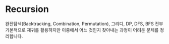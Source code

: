 # Recursion

완전탐색(Backtracking, Combination, Permutation), 그리디, DP, DFS, BFS 전부 기본적으로 재귀를 활용하지만 이중에서 어느 것인지 찾아내는 과정이 어려운 문제를 정리합니다.